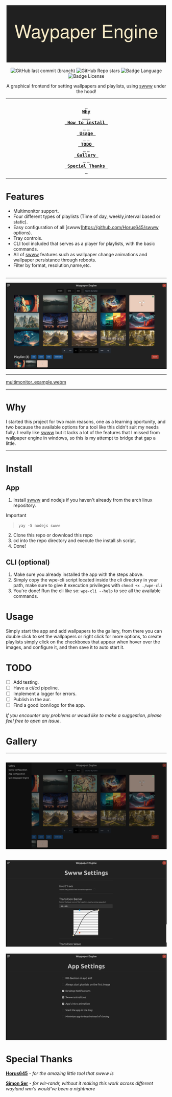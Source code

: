 <div align="center">
  <img src="./readme_files/Waypaper_Engine.png" width="500px" alt="banner"/>

![GitHub last commit (branch)](https://img.shields.io/github/last-commit/0bCdian/Waypaper-Engine/main)
![GitHub Repo stars](https://img.shields.io/github/stars/0bCdian/Waypaper-Engine)
![Badge Language](https://img.shields.io/github/languages/top/0bCdian/Waypaper-Engine)
![Badge License](https://img.shields.io/github/license/0bCdian/Waypaper-Engine)

  <p>A graphical frontend for setting wallpapers and playlists, using <a href="https://github.com/Horus645/swww">swww</a> under the hood!</p>

---

**[<kbd> <br> Why  <br>  </kbd>](#why)**
**[<kbd> <br> How to install <br> </kbd>](#install)**
**[<kbd> <br> Usage <br> </kbd>](#usage)**
**[<kbd> <br> TODO <br> </kbd>](#todo)**
**[<kbd> <br> Gallery <br> </kbd>](#gallery)**
**[<kbd> <br> Special Thanks <br> </kbd>](#special-thanks)**

---

</div>

# Features

- Multimonitor support.
- Four different types of playlists (Time of day, weekly,interval based or static).
- Easy configuration of all [swww]https://github.com/Horus645/swww options).
- Tray controls.
- CLI tool included that serves as a player for playlists, with the basic commands.
- All of [swww](https://github.com/Horus645/swww) features such as wallpaper change animations and wallpaper persistance through reboots.
- Filter by format, resolution,name,etc.
  <br>
  <br>

---
![screenshot](./readme_files/gallery.png)

---


[multimonitor_example.webm](https://github.com/0bCdian/Waypaper-Engine/assets/101421807/3e502407-6f35-48ea-af7e-73d42b88c9ba)


--- 
# Why

I started this project for two main reasons, one as a learning oportunity, and two because the available options for a tool like this didn't suit my needs fully. I really like [swww](https://github.com/Horus645/swww) but it lacks a lot of the features that I missed from wallpaper engine in windows, so this is my attempt to bridge that gap a little.


---


# Install

## App
1) Install [swww](https://github.com/Horus645/swww) and nodejs if you haven't already from the arch linux repository.
>[!IMPORTANT] 
>>``yay -S nodejs swww``
2) Clone this repo or download this repo
3) cd into the repo directory and execute the install.sh script.
4) Done!

## CLI (optional)
1) Make sure you already installed the app with the steps above.
2) Simply copy the wpe-cli script located inside the cli directory in your path, make sure to give it execution privileges with ``chmod +x ./wpe-cli``
3) You're done! Run the cli like so: ``wpe-cli --help`` to see all the available commands. 

# Usage

Simply start the app and add wallpapers to the gallery, from there you can double click to set the wallpapers or right click for more options, to create playlists simply click on the checkboxes that appear when hover over the images, and configure it, and then save it to auto start it.   

# TODO

- [ ] Add testing.
- [ ] Have a ci/cd pipeline.
- [ ] Implement a logger for errors.
- [ ] Publish in the aur.
- [ ] Find a good icon/logo for the app.

*If you encounter any problems or would like to make a suggestion, please feel free to open an issue*.

# Gallery

---
![screenshot](./readme_files/sidebar.png)
---
![screenshot](./readme_files/swww_settings.png)
---
![screenshot](./readme_files/app_settings.png)

# Special Thanks

**[Horus645](https://github.com/Horus645)** - *for the amazing little tool that swww is*

**[Simon Ser](https://git.sr.ht/~emersion/)** - *for wlr-randr, without it making this work across different wayland wm's would've been a nightmare*

